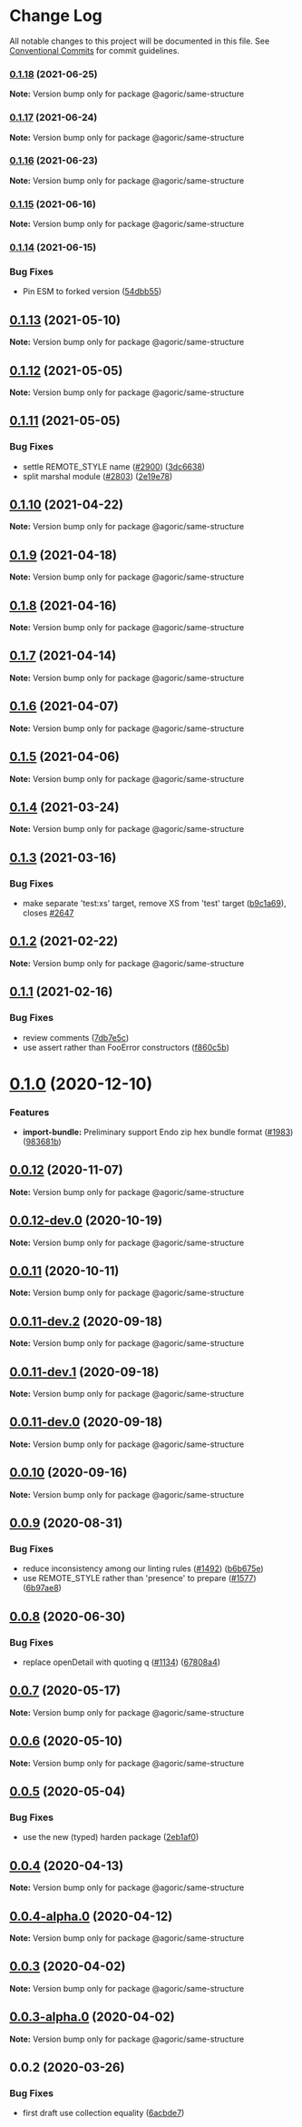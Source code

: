 # Change Log

All notable changes to this project will be documented in this file.
See [Conventional Commits](https://conventionalcommits.org) for commit guidelines.

### [0.1.18](https://github.com/Agoric/agoric-sdk/compare/@agoric/same-structure@0.1.17...@agoric/same-structure@0.1.18) (2021-06-25)

**Note:** Version bump only for package @agoric/same-structure





### [0.1.17](https://github.com/Agoric/agoric-sdk/compare/@agoric/same-structure@0.1.16...@agoric/same-structure@0.1.17) (2021-06-24)

**Note:** Version bump only for package @agoric/same-structure





### [0.1.16](https://github.com/Agoric/agoric-sdk/compare/@agoric/same-structure@0.1.15...@agoric/same-structure@0.1.16) (2021-06-23)

**Note:** Version bump only for package @agoric/same-structure





### [0.1.15](https://github.com/Agoric/agoric-sdk/compare/@agoric/same-structure@0.1.14...@agoric/same-structure@0.1.15) (2021-06-16)

**Note:** Version bump only for package @agoric/same-structure





### [0.1.14](https://github.com/Agoric/agoric-sdk/compare/@agoric/same-structure@0.1.13...@agoric/same-structure@0.1.14) (2021-06-15)


### Bug Fixes

* Pin ESM to forked version ([54dbb55](https://github.com/Agoric/agoric-sdk/commit/54dbb55d64d7ff7adb395bc4bd9d1461dd2d3c17))



## [0.1.13](https://github.com/Agoric/agoric-sdk/compare/@agoric/same-structure@0.1.12...@agoric/same-structure@0.1.13) (2021-05-10)

**Note:** Version bump only for package @agoric/same-structure





## [0.1.12](https://github.com/Agoric/agoric-sdk/compare/@agoric/same-structure@0.1.11...@agoric/same-structure@0.1.12) (2021-05-05)

**Note:** Version bump only for package @agoric/same-structure





## [0.1.11](https://github.com/Agoric/agoric-sdk/compare/@agoric/same-structure@0.1.10...@agoric/same-structure@0.1.11) (2021-05-05)


### Bug Fixes

* settle REMOTE_STYLE name ([#2900](https://github.com/Agoric/agoric-sdk/issues/2900)) ([3dc6638](https://github.com/Agoric/agoric-sdk/commit/3dc66385b85cb3e8a1056b8d6e64cd3e448c041f))
* split marshal module ([#2803](https://github.com/Agoric/agoric-sdk/issues/2803)) ([2e19e78](https://github.com/Agoric/agoric-sdk/commit/2e19e7878bc06dd71e166e13c9cce462b3d5ff7a))





## [0.1.10](https://github.com/Agoric/agoric-sdk/compare/@agoric/same-structure@0.1.9...@agoric/same-structure@0.1.10) (2021-04-22)

**Note:** Version bump only for package @agoric/same-structure





## [0.1.9](https://github.com/Agoric/agoric-sdk/compare/@agoric/same-structure@0.1.8...@agoric/same-structure@0.1.9) (2021-04-18)

**Note:** Version bump only for package @agoric/same-structure





## [0.1.8](https://github.com/Agoric/agoric-sdk/compare/@agoric/same-structure@0.1.7...@agoric/same-structure@0.1.8) (2021-04-16)

**Note:** Version bump only for package @agoric/same-structure





## [0.1.7](https://github.com/Agoric/agoric-sdk/compare/@agoric/same-structure@0.1.6...@agoric/same-structure@0.1.7) (2021-04-14)

**Note:** Version bump only for package @agoric/same-structure





## [0.1.6](https://github.com/Agoric/agoric-sdk/compare/@agoric/same-structure@0.1.5...@agoric/same-structure@0.1.6) (2021-04-07)

**Note:** Version bump only for package @agoric/same-structure





## [0.1.5](https://github.com/Agoric/agoric-sdk/compare/@agoric/same-structure@0.1.4...@agoric/same-structure@0.1.5) (2021-04-06)

**Note:** Version bump only for package @agoric/same-structure





## [0.1.4](https://github.com/Agoric/agoric-sdk/compare/@agoric/same-structure@0.1.3...@agoric/same-structure@0.1.4) (2021-03-24)

**Note:** Version bump only for package @agoric/same-structure





## [0.1.3](https://github.com/Agoric/agoric-sdk/compare/@agoric/same-structure@0.1.2...@agoric/same-structure@0.1.3) (2021-03-16)


### Bug Fixes

* make separate 'test:xs' target, remove XS from 'test' target ([b9c1a69](https://github.com/Agoric/agoric-sdk/commit/b9c1a6987093fc8e09e8aba7acd2a1618413bac8)), closes [#2647](https://github.com/Agoric/agoric-sdk/issues/2647)





## [0.1.2](https://github.com/Agoric/agoric-sdk/compare/@agoric/same-structure@0.1.1...@agoric/same-structure@0.1.2) (2021-02-22)

**Note:** Version bump only for package @agoric/same-structure





## [0.1.1](https://github.com/Agoric/agoric-sdk/compare/@agoric/same-structure@0.1.0...@agoric/same-structure@0.1.1) (2021-02-16)


### Bug Fixes

* review comments ([7db7e5c](https://github.com/Agoric/agoric-sdk/commit/7db7e5c4c569dfedff8d748dd58893218b0a2458))
* use assert rather than FooError constructors ([f860c5b](https://github.com/Agoric/agoric-sdk/commit/f860c5bf5add165a08cb5bd543502857c3f57998))





# [0.1.0](https://github.com/Agoric/agoric-sdk/compare/@agoric/same-structure@0.0.12...@agoric/same-structure@0.1.0) (2020-12-10)


### Features

* **import-bundle:** Preliminary support Endo zip hex bundle format ([#1983](https://github.com/Agoric/agoric-sdk/issues/1983)) ([983681b](https://github.com/Agoric/agoric-sdk/commit/983681bfc4bf512b6bd90806ed9220cd4fefc13c))





## [0.0.12](https://github.com/Agoric/agoric-sdk/compare/@agoric/same-structure@0.0.12-dev.0...@agoric/same-structure@0.0.12) (2020-11-07)

**Note:** Version bump only for package @agoric/same-structure





## [0.0.12-dev.0](https://github.com/Agoric/agoric-sdk/compare/@agoric/same-structure@0.0.11...@agoric/same-structure@0.0.12-dev.0) (2020-10-19)

**Note:** Version bump only for package @agoric/same-structure





## [0.0.11](https://github.com/Agoric/agoric-sdk/compare/@agoric/same-structure@0.0.11-dev.2...@agoric/same-structure@0.0.11) (2020-10-11)

**Note:** Version bump only for package @agoric/same-structure





## [0.0.11-dev.2](https://github.com/Agoric/agoric-sdk/compare/@agoric/same-structure@0.0.11-dev.1...@agoric/same-structure@0.0.11-dev.2) (2020-09-18)

**Note:** Version bump only for package @agoric/same-structure





## [0.0.11-dev.1](https://github.com/Agoric/agoric-sdk/compare/@agoric/same-structure@0.0.11-dev.0...@agoric/same-structure@0.0.11-dev.1) (2020-09-18)

**Note:** Version bump only for package @agoric/same-structure





## [0.0.11-dev.0](https://github.com/Agoric/agoric-sdk/compare/@agoric/same-structure@0.0.10...@agoric/same-structure@0.0.11-dev.0) (2020-09-18)

**Note:** Version bump only for package @agoric/same-structure





## [0.0.10](https://github.com/Agoric/agoric-sdk/compare/@agoric/same-structure@0.0.9...@agoric/same-structure@0.0.10) (2020-09-16)

**Note:** Version bump only for package @agoric/same-structure





## [0.0.9](https://github.com/Agoric/agoric-sdk/compare/@agoric/same-structure@0.0.8...@agoric/same-structure@0.0.9) (2020-08-31)


### Bug Fixes

* reduce inconsistency among our linting rules ([#1492](https://github.com/Agoric/agoric-sdk/issues/1492)) ([b6b675e](https://github.com/Agoric/agoric-sdk/commit/b6b675e2de110e2af19cad784a66220cab21dacf))
* use REMOTE_STYLE rather than 'presence' to prepare ([#1577](https://github.com/Agoric/agoric-sdk/issues/1577)) ([6b97ae8](https://github.com/Agoric/agoric-sdk/commit/6b97ae8670303631313a65d12393d7ad226b941d))





## [0.0.8](https://github.com/Agoric/agoric-sdk/compare/@agoric/same-structure@0.0.7...@agoric/same-structure@0.0.8) (2020-06-30)


### Bug Fixes

* replace openDetail with quoting q ([#1134](https://github.com/Agoric/agoric-sdk/issues/1134)) ([67808a4](https://github.com/Agoric/agoric-sdk/commit/67808a4df515630ef7dc77c59054382f626ece96))





## [0.0.7](https://github.com/Agoric/agoric-sdk/compare/@agoric/same-structure@0.0.6...@agoric/same-structure@0.0.7) (2020-05-17)

**Note:** Version bump only for package @agoric/same-structure





## [0.0.6](https://github.com/Agoric/agoric-sdk/compare/@agoric/same-structure@0.0.5...@agoric/same-structure@0.0.6) (2020-05-10)

**Note:** Version bump only for package @agoric/same-structure





## [0.0.5](https://github.com/Agoric/agoric-sdk/compare/@agoric/same-structure@0.0.4...@agoric/same-structure@0.0.5) (2020-05-04)


### Bug Fixes

* use the new (typed) harden package ([2eb1af0](https://github.com/Agoric/agoric-sdk/commit/2eb1af08fe3967629a3ce165752fd501a5c85a96))





## [0.0.4](https://github.com/Agoric/agoric-sdk/compare/@agoric/same-structure@0.0.4-alpha.0...@agoric/same-structure@0.0.4) (2020-04-13)

**Note:** Version bump only for package @agoric/same-structure





## [0.0.4-alpha.0](https://github.com/Agoric/agoric-sdk/compare/@agoric/same-structure@0.0.3...@agoric/same-structure@0.0.4-alpha.0) (2020-04-12)

**Note:** Version bump only for package @agoric/same-structure





## [0.0.3](https://github.com/Agoric/agoric-sdk/compare/@agoric/same-structure@0.0.3-alpha.0...@agoric/same-structure@0.0.3) (2020-04-02)

**Note:** Version bump only for package @agoric/same-structure





## [0.0.3-alpha.0](https://github.com/Agoric/agoric-sdk/compare/@agoric/same-structure@0.0.2...@agoric/same-structure@0.0.3-alpha.0) (2020-04-02)

**Note:** Version bump only for package @agoric/same-structure





## 0.0.2 (2020-03-26)


### Bug Fixes

* first draft use collection equality ([6acbde7](https://github.com/Agoric/agoric-sdk/commit/6acbde71ec82101ec8da9eaafc729bab1fdd6df9))
